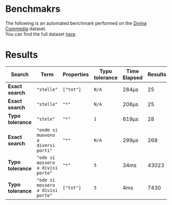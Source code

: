 
# Benchmakrs

The following is an automated benchmark performed on the [Divina Commedia](https://en.wikipedia.org/wiki/Divina_Commedia) dataset. <br />
You can find the full dataset [here](https://github.com/nearform/lyra/blob/main/packages/benchmarks/dataset/divinaCommedia.json).

# Results


| Search             | Term                                  | Properties | Typo tolerance | Time Elapsed  | Results     |
|--------------------|---------------------------------------|------------|----------------|---------------|-------------|
| **Exact search**   | `"stelle"`                          | `["txt"]`| `N/A`        | 284μs | 25 |
| **Exact search**   | `"stelle"`                          | `"*"`    | `N/A`        | 206μs | 25 |
| **Typo tolerance** | `"stele"`                           | `"*"`    | `1`          | 619μs | 28 | 
| **Exact search**   | `"onde si muovono a diversi porti"` | `"*"`    | `N/A`        | 299μs | 268 | 
| **Typo tolerance** | `"ode si mossero a divisi porte"`   | `"*"`    | `5`          | 34ms | 43023 | 
| **Typo tolerance** | `"ode si mossero a divisi porte"`   | `["txt"]`| `5`          | 4ms | 7430 |


